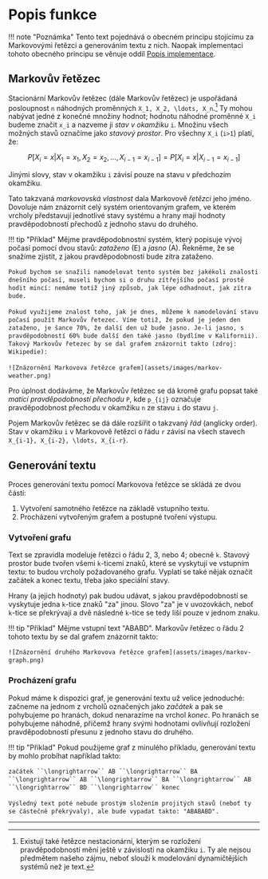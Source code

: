 # Popis funkce

!!! note "Poznámka"
    Tento text pojednává o obecném principu stojícímu za Markovovými řetězci a generováním textu z nich. Naopak implementaci tohoto obecného principu se věnuje oddíl [Popis implementace](@ref).

## Markovův řetězec

Stacionární Markovův řetězec (dále Markovův řetězec) je uspořádaná posloupnost ``n`` náhodných proměnných ``X_1, X_2, \ldots, X_n``.[^1] Ty mohou nabývat jedné z konečné množiny hodnot; hodnotu náhodné proměnné ``X_i`` budeme značit ``x_i`` a nazveme ji *stav v okamžiku* ``i``. Množinu všech možných stavů označíme jako *stavový prostor*. Pro všechny ``X_i`` (``i>1``) platí, že:

```math
P\left[X_{i} = x \vert X_1=x_1, X_2=x_2, \ldots, X_{i-1} = x_{i-1}\right] = P\left[X_{i} = x \vert X_{i-1} = x_{i-1}\right]
```

Jinými slovy, stav v okamžiku ``i`` závisí pouze na stavu v předchozím okamžiku.

Tato takzvaná *markovovská vlastnost* dala Markovově *řetězci* jeho jméno. Dovoluje nám znázornit celý systém orientovaným grafem, ve kterém vrcholy představují jednotlivé stavy systému a hrany mají hodnoty pravděpodobností přechodů z jednoho stavu do druhého.

!!! tip "Příklad"
    Mějme pravděpodobnostní systém, který popisuje vývoj počasí pomocí dvou stavů: *zataženo* (E) a *jasno* (A). Řekněme, že se snažíme zjistit, z jakou pravděpodobností bude zítra zataženo.

    Pokud bychom se snažili namodelovat tento systém bez jakékoli znalosti dnešního počasí, museli bychom si o druhu zítřejšího počasí prostě hodit mincí: nemáme totiž jiný způsob, jak lépe odhadnout, jak zítra bude.

    Pokud využijeme znalost toho, jak je dnes, můžeme k namodelování stavu počasí použít Markovův řetezec. Víme totiž, že pokud je jeden den zataženo, je šance 70%, že další den už bude jasno. Je-li jasno, s pravděpodobností 60% bude další den také jasno (bydlíme v Kalifornii). Takový Markovův řetezec by se dal grafem znázornit takto (zdroj: Wikipedie):

    ![Znázornění Markovova řetězce grafem](assets/images/markov-weather.png)

Pro úplnost dodáváme, že Markovův řetězec se dá kromě grafu popsat také *maticí pravděpodobností přechodu* ``P``, kde ``p_{ij}`` označuje pravděpodobnost přechodu v okamžiku ``n`` ze stavu ``i`` do stavu ``j``.

Pojem Markovův řetězec se dá dále rozšířit o takzvaný *řád* (anglicky order). Stav v okamžiku ``i`` v Markovově řetězci o řádu ``r`` závisí na všech stavech ``X_{i-1}, X_{i-2}, \ldots, X_{i-r}``.

## Generování textu

Proces generování textu pomocí Markovova řetězce se skládá ze dvou částí:
1. Vytvoření samotného řetězce na základě vstupního textu.
2. Procházení vytvořeným grafem a postupné tvoření výstupu.

### Vytvoření grafu
Text se zpravidla modeluje řetězci o řádu 2, 3, nebo 4; obecně ``k``. Stavový prostor bude tvořen všemi ``k``-ticemi znaků, které se vyskytují ve vstupním textu: to budou vrcholy požadovaného grafu. Vyplatí se také nějak označit začátek a konec textu, třeba jako speciální stavy.

Hrany (a jejich hodnoty) pak budou udávat, s jakou pravděpodobností se vyskytuje jedna ``k``-tice znaků "za" jinou. Slovo "za" je v uvozovkách, neboť ``k``-tice se překrývají a dvě následné ``k``-tice se tedy liší pouze v jednom znaku.

!!! tip "Příklad"
    Mějme vstupní text "ABABD". Markovův řetězec o řádu 2 tohoto textu by se dal grafem znázornit takto:

    ![Znázornění druhého Markovova řetězce grafem](assets/images/markov-graph.png)

### Procházení grafu
Pokud máme k dispozici graf, je generování textu už velice jednoduché: začneme na jednom z vrcholů označených jako *začátek* a pak se pohybujeme po hranách, dokud nenarazíme na vrchol *konec*. Po hranách se pohybujeme náhodně, přičemž hrany svými hodnotami ovlivňují rozložení pravděpodobností přesunu z jednoho stavu do druhého.

!!! tip "Příklad"
    Pokud použijeme graf z minulého příkladu, generování textu by mohlo probíhat například takto:

    začátek ``\longrightarrow`` AB ``\longrightarrow`` BA ``\longrightarrow`` AB ``\longrightarrow`` BA ``\longrightarrow`` AB ``\longrightarrow`` BD ``\longrightarrow`` konec

    Výsledný text poté nebude prostým složením projitých stavů (neboť ty se částečně překrývaly), ale bude vypadat takto: "ABABABD".


----
[^1]: Existují také řetězce nestacionární, kterým se rozložení pravděpodobností mění ještě v závislosti na okamžiku ``i``. Ty ale nejsou předmětem našeho zájmu, neboť slouží k modelování dynamičtějších systémů než je text.
